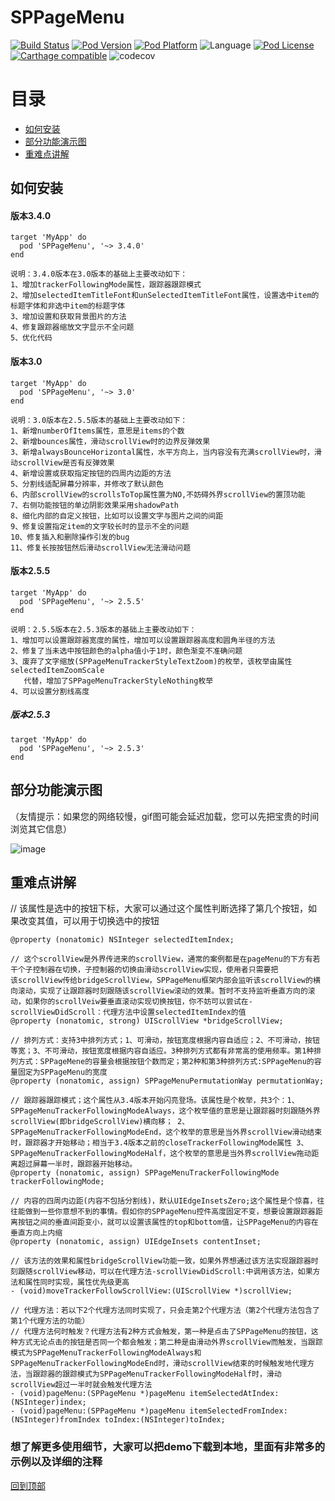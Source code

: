# SPPageMenu
[![Build Status](http://img.shields.io/travis/SPStore/SPPageMenu.svg?style=flat)](https://travis-ci.org/SPStore/SPPageMenu)
[![Pod Version](http://img.shields.io/cocoapods/v/SPPageMenu.svg?style=flat)](http://cocoadocs.org/docsets/SPPageMenu/)
[![Pod Platform](http://img.shields.io/cocoapods/p/SPPageMenu.svg?style=flat)](http://cocoadocs.org/docsets/SPPageMenu/)
![Language](https://img.shields.io/badge/language-Object--C-ff69b4.svg)
[![Pod License](http://img.shields.io/cocoapods/l/SPPageMenu.svg?style=flat)](https://www.apache.org/licenses/LICENSE-2.0.html)
[![Carthage compatible](https://img.shields.io/badge/Carthage-compatible-4BC51D.svg?style=flat)](https://github.com/SPStore/SPPageMenu)
![codecov](https://img.shields.io/badge/codecov-88%25-orange.svg)

# 目录
* [如何安装](#如何安装)
* [部分功能演示图](#部分功能演示图)
* [重难点讲解](#重难点讲解) 

## 如何安装
#### 版本3.4.0
```
target 'MyApp' do
  pod 'SPPageMenu', '~> 3.4.0'
end

说明：3.4.0版本在3.0版本的基础上主要改动如下：
1、增加trackerFollowingMode属性，跟踪器跟踪模式
2、增加selectedItemTitleFont和unSelectedItemTitleFont属性，设置选中item的标题字体和非选中item的标题字体
3、增加设置和获取背景图片的方法
4、修复跟踪器缩放文字显示不全问题
5、优化代码
```

#### 版本3.0
```
target 'MyApp' do
  pod 'SPPageMenu', '~> 3.0'
end

说明：3.0版本在2.5.5版本的基础上主要改动如下：
1、新增numberOfItems属性，意思是items的个数
2、新增bounces属性，滑动scrollView时的边界反弹效果
3、新增alwaysBounceHorizontal属性，水平方向上，当内容没有充满scrollView时，滑动scrollView是否有反弹效果
4、新增设置或获取指定按钮的四周内边距的方法
5、分割线适配屏幕分辨率，并修改了默认颜色
6、内部scrollView的scrollsToTop属性置为NO,不妨碍外界scrollView的置顶功能
7、右侧功能按钮的单边阴影效果采用shadowPath
8、细化内部的自定义按钮，比如可以设置文字与图片之间的间距
9、修复设置指定item的文字较长时的显示不全的问题
10、修复插入和删除操作引发的bug
11、修复长按按钮然后滑动scrollView无法滑动问题
```

#### 版本2.5.5
```
target 'MyApp' do
  pod 'SPPageMenu', '~> 2.5.5'
end

说明：2.5.5版本在2.5.3版本的基础上主要改动如下：
1、增加可以设置跟踪器宽度的属性，增加可以设置跟踪器高度和圆角半径的方法
2、修复了当未选中按钮颜色的alpha值小于1时，颜色渐变不准确问题
3、废弃了文字缩放(SPPageMenuTrackerStyleTextZoom)的枚举，该枚举由属性selectedItemZoomScale
   代替，增加了SPPageMenuTrackerStyleNothing枚举
4、可以设置分割线高度
```

##### 版本2.5.3
```
target 'MyApp' do
  pod 'SPPageMenu', '~> 2.5.3'
end
```
## 部分功能演示图
（友情提示：如果您的网络较慢，gif图可能会延迟加载，您可以先把宝贵的时间浏览其它信息）

![image](https://github.com/SPStore/SPPageMenu/blob/master/3006981-889f087b55f3e57f.gif)
## 重难点讲解
// 该属性是选中的按钮下标，大家可以通过这个属性判断选择了第几个按钮，如果改变其值，可以用于切换选中的按钮
```
@property (nonatomic) NSInteger selectedItemIndex; 
```
```
// 这个scrollView是外界传进来的scrollView，通常的案例都是在pageMenu的下方有若干个子控制器在切换，子控制器的切换由滑动scrollView实现，使用者只需要把
该scrollView传给bridgeScrollView，SPPageMenu框架内部会监听该scrollView的横向滚动，实现了让跟踪器时刻跟随该scrollView滚动的效果。暂时不支持监听垂直方向的滚动，如果你的scrollVeiw要垂直滚动实现切换按钮，你不妨可以尝试在-scrollViewDidScroll：代理方法中设置selectedItemIndex的值
@property (nonatomic, strong) UIScrollView *bridgeScrollView;
```
```
// 排列方式：支持3中排列方式；1、可滑动，按钮宽度根据内容自适应；2、不可滑动，按钮等宽；3、不可滑动，按钮宽度根据内容自适应。3种排列方式都有非常高的使用频率。第1种排列方式：SPPageMene的容量会根据按钮个数而定；第2种和第3种排列方式:SPPageMenu的容量固定为SPPageMenu的宽度
@property (nonatomic, assign) SPPageMenuPermutationWay permutationWay; 
```
```
// 跟踪器跟踪模式；这个属性从3.4版本开始闪亮登场。该属性是个枚举，共3个：1、SPPageMenuTrackerFollowingModeAlways，这个枚举值的意思是让跟踪器时刻跟随外界scrollView(即bridgeScrollView)横向移； 2、SPPageMenuTrackerFollowingModeEnd，这个枚举的意思是当外界scrollView滑动结束时，跟踪器才开始移动；相当于3.4版本之前的closeTrackerFollowingMode属性 3、SPPageMenuTrackerFollowingModeHalf，这个枚举的意思是当外界scrollView拖动距离超过屏幕一半时，跟踪器开始移动。
@property (nonatomic, assign) SPPageMenuTrackerFollowingMode trackerFollowingMode;
```
```
// 内容的四周内边距(内容不包括分割线)，默认UIEdgeInsetsZero;这个属性是个惊喜，往往能做到一些你意想不到的事情。假如你的SPPageMenu控件高度固定不变，想要设置跟踪器距离按钮之间的垂直间距变小，就可以设置该属性的top和bottom值，让SPPageMenu的内容在垂直方向上内缩
@property (nonatomic, assign) UIEdgeInsets contentInset; 
```
```
// 该方法的效果和属性bridgeScrollView功能一致，如果外界想通过该方法实现跟踪器时刻跟随scrollView移动，可以在代理方法-scrollViewDidScroll:中调用该方法，如果方法和属性同时实现，属性优先级更高
- (void)moveTrackerFollowScrollView:(UIScrollView *)scrollView;
```
```
// 代理方法：若以下2个代理方法同时实现了，只会走第2个代理方法（第2个代理方法包含了第1个代理方法的功能）
// 代理方法何时触发？代理方法有2种方式会触发，第一种是点击了SPPageMenu的按钮，这种方式无论点击的按钮是否同一个都会触发；第二种是由滑动外界scrollView而触发，当跟踪模式为SPPageMenuTrackerFollowingModeAlways和SPPageMenuTrackerFollowingModeEnd时，滑动scrollView结束的时候触发地代理方法，当跟踪器的跟踪模式为SPPageMenuTrackerFollowingModeHalf时，滑动scrollView超过一半时就会触发代理方法
- (void)pageMenu:(SPPageMenu *)pageMenu itemSelectedAtIndex:(NSInteger)index;
- (void)pageMenu:(SPPageMenu *)pageMenu itemSelectedFromIndex:(NSInteger)fromIndex toIndex:(NSInteger)toIndex;
```
### 想了解更多使用细节，大家可以把demo下载到本地，里面有非常多的示例以及详细的注释
[回到顶部](##目录)

